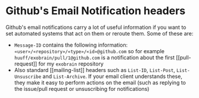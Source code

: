 # Github's Email Notification headers
Github's email notifications carry a lot of useful information if you want to set automated systems that act on them or reroute them. Some of these are:

* `Message-ID` contains the following information: `«user»/«repository»/«type»/«id»@github.com` so for example `huuff/exobrain/pull/1@github.com` is a notification about the first [[pull-request]] for my `exobrain` repository
* Also standard [[mailing-list]] headers such as `List-ID`, `List-Post`, `List-Unsuscribe` and `List-Archive`. If your email client understands these, they make it easy to perform actions on the email (such as replying to the issue/pull request or unsuscribing for notifications)

